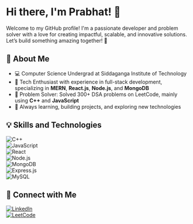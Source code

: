 # Hi there, I'm Prabhat! 👋

Welcome to my GitHub profile! I'm a passionate developer and problem solver with a love for creating impactful, scalable, and innovative solutions. Let’s build something amazing together! 🚀

## 🚀 About Me

- 💻 Computer Science Undergrad at Siddaganga Institute of Technology  
- 🌟 Tech Enthusiast with experience in full-stack development, specializing in **MERN**, **React.js**, **Node.js**, and **MongoDB**  
- 🧩 Problem Solver: Solved 300+ DSA problems on LeetCode, mainly using **C++** and **JavaScript**  
- 🎯 Always learning, building projects, and exploring new technologies

## 💡 Skills and Technologies

![C++](https://img.shields.io/badge/C++-00599C?style=for-the-badge&logo=cplusplus&logoColor=white)  
![JavaScript](https://img.shields.io/badge/JavaScript-F7DF1E?style=for-the-badge&logo=javascript&logoColor=black)  
![React](https://img.shields.io/badge/React-20232A?style=for-the-badge&logo=react&logoColor=61DAFB)  
![Node.js](https://img.shields.io/badge/Node.js-339933?style=for-the-badge&logo=nodedotjs&logoColor=white)  
![MongoDB](https://img.shields.io/badge/MongoDB-4EA94B?style=for-the-badge&logo=mongodb&logoColor=white)  
![Express.js](https://img.shields.io/badge/Express.js-000000?style=for-the-badge&logo=express&logoColor=white)  
![MySQL](https://img.shields.io/badge/MySQL-005C84?style=for-the-badge&logo=mysql&logoColor=white)

## 🔗 Connect with Me

[![LinkedIn](https://img.shields.io/badge/LinkedIn-0077B5?style=for-the-badge&logo=linkedin&logoColor=white)](https://linkedin.com/in/YOUR-LINK)  
[![LeetCode](https://img.shields.io/badge/LeetCode-FFA116?style=for-the-badge&logo=leetcode&logoColor=black)](https://leetcode.com/YOUR-LINK)
